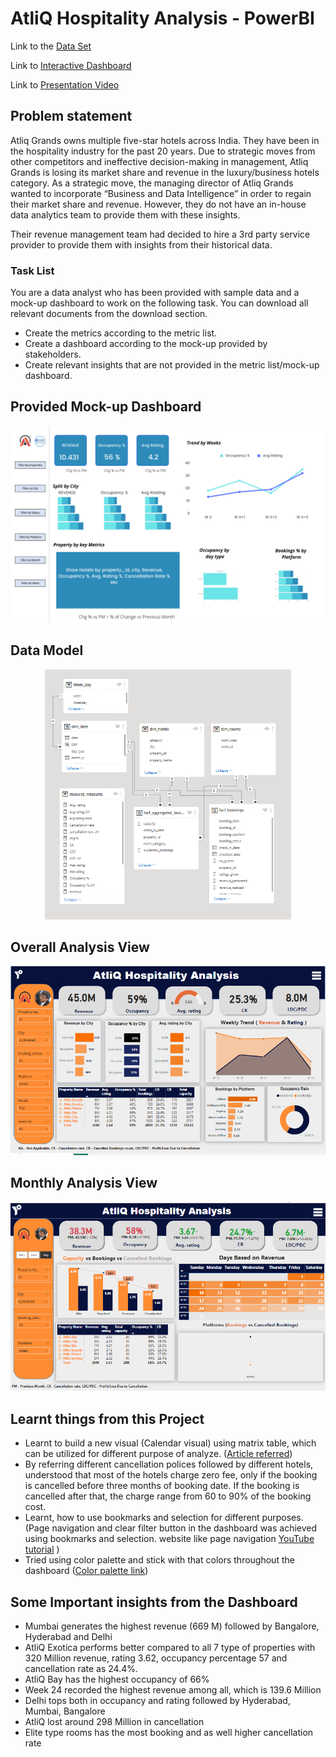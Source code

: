 # AtliQ Hospitality Analysis - PowerBI


Link to the [Data Set](https://github.com/subbaraoballipale/AtliQ_Hospitality_Analysis_PowerBI/tree/master/dataset)

Link to [Interactive Dashboard](https://www.novypro.com/project/atliqhospitalityanalysispowerbi-1)

Link to [Presentation Video](https://youtu.be/01T431_deFY)

## Problem statement

Atliq Grands owns multiple five-star hotels across India. They have been in the hospitality industry for the past 20 years. Due to strategic moves from other competitors and ineffective decision-making in management, Atliq Grands is losing its market share and revenue in the luxury/business hotels category. As a strategic move, the managing director of Atliq Grands wanted to incorporate “Business and Data Intelligence” in order to regain their market share and revenue. However, they do not have an in-house data analytics team to provide them with these insights.

Their revenue management team had decided to hire a 3rd party service provider to provide them with insights from their historical data.

### Task List

You are a data analyst who has been provided with sample data and a mock-up dashboard to work on the following task. You can download all relevant documents from the download section.

- Create the metrics according to the metric list. 
- Create a dashboard according to the mock-up provided by stakeholders. 
- Create relevant insights that are not provided in the metric list/mock-up dashboard.

## Provided Mock-up Dashboard
<p align="center">
    <img src="https://github.com/subbaraoballipale/AtliQ_Hospitality_Analysis_PowerBI/blob/master/mock%20up%20dashboard_atliq%20grands.png" width="600">
</p>


## Data Model

<p align="center">
    <img src='https://github.com/subbaraoballipale/AtliQ_Hospitality_Analysis_PowerBI/blob/master/data_model.png' height="400">
</p>


## Overall Analysis View

<p align="center">
    <img src='https://github.com/subbaraoballipale/AtliQ_Hospitality_Analysis_PowerBI/blob/master/Overall.PNG' width="600">
</p>

## Monthly Analysis View

<p align="center">
    <img src='https://github.com/subbaraoballipale/AtliQ_Hospitality_Analysis_PowerBI/blob/master/Monthly.PNG' width="600">
</p>

## Learnt things from this Project 
- Learnt to build a new visual (Calendar visual) using matrix table, which can be utilized for different purpose of analyze. ([Article referred](https://www.linkedin.com/pulse/calendar-matrix-syed-ahmed-ali/?trackingId=VgyLpo%2BYxVRs8tD03PXcPQ%3D%3D))
- By referring different cancellation polices followed by different hotels, understood that most of the hotels charge zero fee, only if the booking is cancelled before three months of booking date. If the booking is cancelled after that, the charge range from 60 to 90% of the booking cost.
- Learnt, how to use bookmarks and selection for different purposes. (Page navigation and clear filter button in the dashboard was achieved using bookmarks and selection. website like page navigation [YouTube tutorial](https://www.youtube.com/watch?v=xCSYLrcLW00)   )
- Tried using color palette and stick with that colors throughout the dashboard ([Color palette link](https://colorhunt.co/palette/06113cff8c32ddddddeeeeee))

## Some Important insights from the Dashboard

- Mumbai generates the highest revenue (669 M) followed by Bangalore, Hyderabad and Delhi
- AtliQ Exotica performs better compared to all 7 type of properties with 320 Million revenue, rating 3.62, occupancy percentage 57 and cancellation rate as 24.4%.
- AtliQ Bay has the highest occupancy of 66%
- Week 24 recorded the highest revenue among all, which is 139.6 Million
- Delhi tops both in occupancy and rating followed by Hyderabad, Mumbai, Bangalore
- AtliQ lost around 298 Million in cancellation 
- Elite type rooms has the most booking and as well higher cancellation rate



